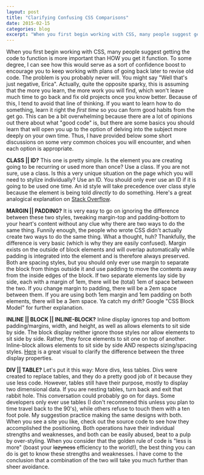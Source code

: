 ```yaml
---
layout: post
title: "Clarifying Confusing CSS Comparisons"
date: 2015-02-15
categories: blog
excerpt: "When you first begin working with CSS, many people suggest getting the code to function is more important than HOW you get it function. To some degree, I can see how this would serve as a sort of confidence boost to encourage you to keep working with plans of going back later to revise old code. The problem is you probably never will."
---
```


<p>
When you first begin working with CSS, many people suggest getting the code to function is more important than HOW you get it function. To some degree, I can see how this would serve as a sort of confidence boost to encourage you to keep working with plans of going back later to revise old code. The problem is you probably never will. You might say "Well that's just negative, Erica". Actually, quite the opposite sparky, this is assuming that the more you learn, the more work you will find, which won't leave much time to go back and fix old projects once you know better. Because of this, I tend to avoid that line of thinking. If you want to learn how to do something, learn it right the <i>first time</i> so you can form good habits from the get go. This can be a bit overwhelming because there are a lot of opinions out there about what "good code" is, but there are some basics you should learn that will open you up to the option of delving into the subject more deeply on your own time. Thus, I have provided below some short discussions on some very common choices you will encounter, and when each option is appropriate.
</p><p>
<b>CLASS || ID?</b> This one is pretty simple. Is the element you are creating going to be recurring or used more than once? Use a class. If you are not sure, use a class. Is this a very unique situation on the page which you will need to stylize individually? Use an ID. You should only ever use an ID if it is going to be used one time. An id style will take precedence over class style because the element is being told <i>directly</i> to do something. Here's a great analogical explanation on <a href="http://stackoverflow.com/questions/544010/css-div-id-vs-div-class">Stack Overflow</a>.
</p><p>
<b>MARGIN || PADDING?</b> It is very easy to go on ignoring the difference between these two styles, tweaking margin-top and padding-bottom to your heart's content without any clue why there are two ways to do the same thing. Funnily enough, the people who wrote CSS didn't actually create two ways to do the same thing. What a thought, huh? Thankfully, the difference is very basic (which is why they are easily confused). Margin exists on the outside of block elements and will overlap automatically while padding is integrated into the element and is therefore always preserved. Both are spacing styles, but you should only ever use margin to separate the block from things outside it and use padding to move the contents away from the inside edges of the block. If two separate elements lay side by side, each with a margin of 1em, there will be (total) 1em of space between the two. If you change margin to padding, there will be a 2em space between them. If you are using both 1em margin and 1em padding on both elements, there will be a 3em space. Ya catch my drift? Google "CSS Block Model" for further explanation.
</p><p>
<b>INLINE || BLOCK || INLINE-BLOCK?</b> Inline display ignores top and bottom padding/margins, width, and height, as well as allows elements to sit side by side. The block display neither ignore those styles nor allow elements to sit side by side. Rather, they force elements to sit one on top of another. Inline-block allows elements to sit side by side AND respects sizing/spacing styles. <a href="http://dustwell.com/div-span-inline-block.html">Here</a> is a great visual to clarify the difference between the three display properties.
</p><p>
<b>DIV || TABLE?</b> Let's put it this way: More divs, less tables. Divs were created to replace tables, and they do a pretty good job of it because they use less code. However, tables still have their purpose, mostly to display two dimensional data. If you are nesting tables, turn back and exit that rabbit hole. This conversation could probably go on for days. Some developers only ever use tables (I don't recommend this unless you plan to time travel back to the 90's), while others refuse to touch them with a ten foot pole. My suggestion practice making the same designs with both. When you see a site you like, check out the source code to see how they accomplished the positioning. Both operations have their individual strengths and weaknesses, and both can be easily abused, beat to a pulp by over-styling. When you consider that the golden rule of code is "less is more" (boast your <strike>lazyness</strike> efficiency to the world!), the best thing you can do is get to know these strengths and weaknesses. I have come to the conclusion that a combination of the two will take you much further than sheer avoidance.
</p>